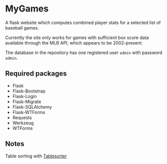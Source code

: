 # MyGames
A flask website which computes combined player stats for a selected list of baseball games.  

Currently the site only works for games with sufficient box score data available through the MLB API, which appears to be 2002-present.  

The database in the repository has one registered user `admin` with password `admin`.

## Required packages
- Flask
- Flask-Bootstrap
- Flask-Login
- Flask-Migrate
- Flask-SQLAlchemy
- Flask-WTForms
- Requests
- Werkzeug
- WTForms

## Notes
Table sorting with [Tablesorter](https://mottie.github.io/tablesorter/)
